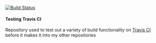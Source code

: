 [![Build Status](https://travis-ci.org/wicksy/travis_test.svg?branch=master)](https://travis-ci.org/wicksy/travis_test)</br>

#### Testing Travis CI

Repository used to test out a variety of build functionality on [Travis CI](https://travis-ci.org/) before it makes it into my other repositories